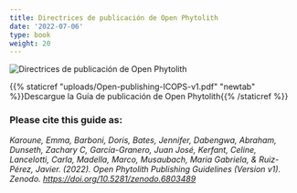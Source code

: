 ```yaml
---
title: Directrices de publicación de Open Phytolith
date: '2022-07-06'
type: book
weight: 20
---
```


![Directrices de publicación de Open Phytolith](open-pub-guide.jpg "Directrices de publicación de Open Phytolith")

{{% staticref "uploads/Open-publishing-ICOPS-v1.pdf" "newtab" %}}Descargue la Guía de publicación de Open Phytolith{{% /staticref %}}

### Please cite this guide as:

*Karoune, Emma, Barboni, Doris, Bates, Jennifer, Dabengwa, Abraham, Dunseth, Zachary C, García-Granero, Juan José, Kerfant, Celine, Lancelotti, Carla, Madella, Marco, Musaubach, Maria Gabriela, & Ruiz-Pérez, Javier. (2022). Open Phytolith Publishing Guidelines (Version v1). Zenodo. https://doi.org/10.5281/zenodo.6803489*

